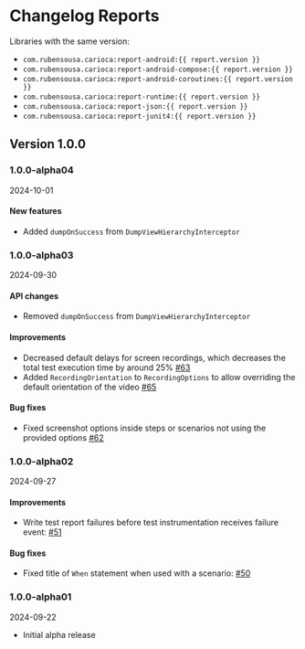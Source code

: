 # Changelog Reports

Libraries with the same version:

- `com.rubensousa.carioca:report-android:{{ report.version }}`
- `com.rubensousa.carioca:report-android-compose:{{ report.version }}`
- `com.rubensousa.carioca:report-android-coroutines:{{ report.version }}`
- `com.rubensousa.carioca:report-runtime:{{ report.version }}`
- `com.rubensousa.carioca:report-json:{{ report.version }}`
- `com.rubensousa.carioca:report-junit4:{{ report.version }}`

## Version 1.0.0

### 1.0.0-alpha04

2024-10-01

#### New features

- Added `dumpOnSuccess` from `DumpViewHierarchyInterceptor`

### 1.0.0-alpha03

2024-09-30

#### API changes

- Removed `dumpOnSuccess` from `DumpViewHierarchyInterceptor`

#### Improvements

- Decreased default delays for screen recordings, which decreases the total test execution time by around 25% [#63](https://github.com/rubensousa/Carioca/pull/63)
- Added `RecordingOrientation` to `RecordingOptions` to allow overriding the default orientation of the video [#65](https://github.com/rubensousa/Carioca/pull/65)

#### Bug fixes

- Fixed screenshot options inside steps or scenarios not using the provided options [#62](https://github.com/rubensousa/Carioca/pull/62)

### 1.0.0-alpha02

2024-09-27

#### Improvements

- Write test report failures before test instrumentation receives failure event: [#51](https://github.com/rubensousa/Carioca/pull/51)

#### Bug fixes

- Fixed title of `When` statement when used with a scenario: [#50](https://github.com/rubensousa/Carioca/pull/50)


### 1.0.0-alpha01

2024-09-22

- Initial alpha release
